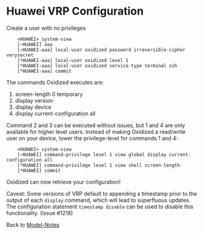 Huawei VRP Configuration
========================

Create a user with no privileges

```text
    <HUAWEI> system-view
    [~HUAWEI] aaa
    [~HUAWEI-aaa] local-user oxidized password irreversible-cipher verysecret
    [*HUAWEI-aaa] local-user oxidized level 1
    [*HUAWEI-aaa] local-user oxidized service-type terminal ssh
    [*HUAWEI-aaa] commit
```

The commands Oxidized executes are:

1. screen-length 0 temporary
2. display version
3. display device
4. display current-configuration all

Command 2 and 3 can be executed without issues, but 1 and 4 are only available for higher level users. Instead of making Oxidized a read/write user on your device, lower the privilege-level for commands 1 and 4:

```text
    <HUAWEI> system-view
    [~HUAWEI] command-privilege level 1 view global display current-configuration all
    [*HUAWEI] command-privilege level 1 view shell screen-length
    [*HUAWEI] commit
```

Oxidized can now retrieve your configuration!

Caveat: Some versions of VRP default to appending a timestamp prior to the output of each `display` command, which will lead to superfluous updates. The configuration statement `timestamp disable` can be used to disable this functionality. (Issue #1218)

Back to [Model-Notes](README.md)
